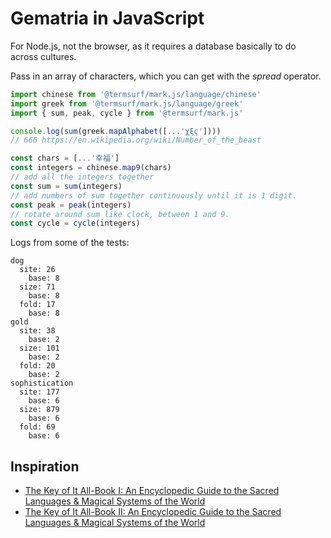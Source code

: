 
# Gematria in JavaScript

For Node.js, not the browser, as it requires a database basically to do across cultures.

Pass in an array of characters, which you can get with the _spread_ operator.

```js
import chinese from '@termsurf/mark.js/language/chinese'
import greek from '@termsurf/mark.js/language/greek'
import { sum, peak, cycle } from '@termsurf/mark.js'

console.log(sum(greek.mapAlphabet([...'χξϛ'])))
// 666 https://en.wikipedia.org/wiki/Number_of_the_beast

const chars = [...'幸福']
const integers = chinese.map9(chars)
// add all the integers together
const sum = sum(integers)
// add numbers of sum together continuously until it is 1 digit.
const peak = peak(integers)
// rotate around sum like clock, between 1 and 9.
const cycle = cycle(integers)
```

Logs from some of the tests:

```
dog
  site: 26
    base: 8
  size: 71
    base: 8
  fold: 17
    base: 8
gold
  site: 38
    base: 2
  size: 101
    base: 2
  fold: 20
    base: 2
sophistication
  site: 177
    base: 6
  size: 879
    base: 6
  fold: 69
    base: 6
```

## Inspiration

- [The Key of It All-Book I: An Encyclopedic Guide to the Sacred Languages & Magical Systems of the World](https://www.amazon.com/Key-All-Book-Encyclopedic-Languages-Llewellyns/dp/0875423183)
- [The Key of It All-Book II: An Encyclopedic Guide to the Sacred Languages & Magical Systems of the World](https://www.amazon.com/Key-All-Encyclopedic-Languages-Mysteries/dp/0875423795)
